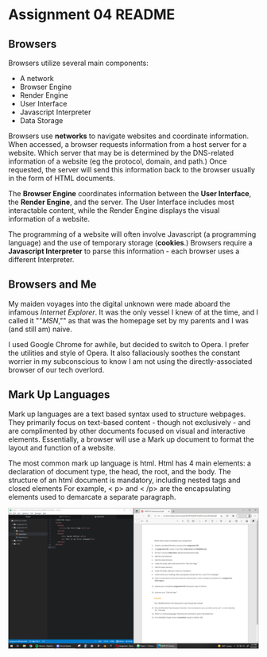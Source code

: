 # Assignment 04 README #

## **Browsers** ##

Browsers utilize several main components:

- A network
- Browser Engine
- Render Engine
- User Interface
- Javascript Interpreter
- Data Storage

Browsers use **networks** to navigate websites and coordinate information. When accessed, a browser requests information from a host server for a website. Which server that may be is determined by the DNS-related information of a website (eg the protocol, domain, and path.) Once requested, the server will send this information back to the browser usually in the form of HTML documents.


The **Browser Engine** coordinates information between the **User Interface**, the **Render Engine**, and the server. The User Interface includes most interactable content, while the Render Engine displays the visual information of a website.

The programming of a website will often involve Javascript (a programming language) and the use of temporary storage (**cookies**.) Browsers require a **Javascript Interpreter** to parse this information - each browser uses a different Interpreter.


## **Browsers and Me** ##

My maiden voyages into the digital unknown were made aboard the infamous *Internet Explorer*. It was the only vessel I knew of at the time, and I called it ""*MSN*,"" as that was the homepage set by my parents and I was (and still am) naive.

I used Google Chrome for awhile, but decided to switch to Opera. I prefer the utilities and style of Opera. It also fallaciously soothes the constant worrier in my subconscious to know I am not using the directly-associated browser of our tech overlord.

## **Mark Up Languages** ##

Mark up languages are a text based syntax used to structure webpages. They primarily focus on text-based content - though not exclusively - and are complimented by other documents focused on visual and interactive elements. Essentially, a browser will use a Mark up document to format the layout and function of a website.

The most common mark up language is html. Html has 4 main elements: a declaration of document type, the head, the root, and the body. The structure of an html document is mandatory, including nested tags and closed elements For example, < p> and < /p> are the encapsulating elements used to demarcate a separate paragraph.

![Assignment 04 Screenshot](./images/assignment04Screenshot.png)
